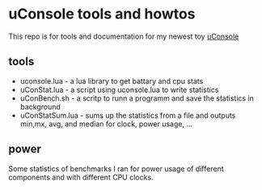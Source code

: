 # uConsole tools and howtos
This repo is for tools and documentation for my newest toy [uConsole](https://www.clockworkpi.com/uconsole)

## tools
* uconsole.lua - a lua library to get battary and cpu stats
* uConStat.lua - a script using uconsole.lua to write statistics
* uConBench.sh - a scritp to runn a programm and save the statistics in background
* uConStatSum.lua - sums up the statistics from a file and outputs min,mx, avg, and median for clock, power usage, ...

## power
Some statistics of benchmarks I ran for power usage of different components and with different CPU clocks.



